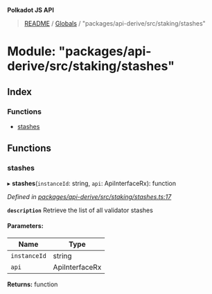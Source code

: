 **Polkadot JS API**

> [README](../README.md) / [Globals](../globals.md) / "packages/api-derive/src/staking/stashes"

# Module: "packages/api-derive/src/staking/stashes"

## Index

### Functions

* [stashes](_packages_api_derive_src_staking_stashes_.md#stashes)

## Functions

### stashes

▸ **stashes**(`instanceId`: string, `api`: ApiInterfaceRx): function

*Defined in [packages/api-derive/src/staking/stashes.ts:17](https://github.com/polkadot-js/api/blob/0c4cc51f7/packages/api-derive/src/staking/stashes.ts#L17)*

**`description`** Retrieve the list of all validator stashes

#### Parameters:

Name | Type |
------ | ------ |
`instanceId` | string |
`api` | ApiInterfaceRx |

**Returns:** function
